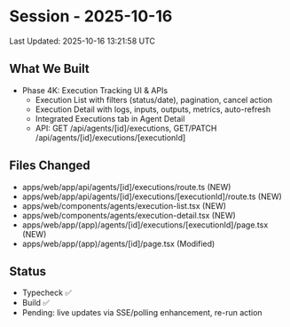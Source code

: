 # Session - 2025-10-16

Last Updated: 2025-10-16 13:21:58 UTC

## What We Built

- Phase 4K: Execution Tracking UI & APIs
  - Execution List with filters (status/date), pagination, cancel action
  - Execution Detail with logs, inputs, outputs, metrics, auto-refresh
  - Integrated Executions tab in Agent Detail
  - API: GET /api/agents/[id]/executions, GET/PATCH /api/agents/[id]/executions/[executionId]

## Files Changed

- apps/web/app/api/agents/[id]/executions/route.ts (NEW)
- apps/web/app/api/agents/[id]/executions/[executionId]/route.ts (NEW)
- apps/web/components/agents/execution-list.tsx (NEW)
- apps/web/components/agents/execution-detail.tsx (NEW)
- apps/web/app/(app)/agents/[id]/executions/[executionId]/page.tsx (NEW)
- apps/web/app/(app)/agents/[id]/page.tsx (Modified)

## Status

- Typecheck ✅
- Build ✅
- Pending: live updates via SSE/polling enhancement, re-run action
